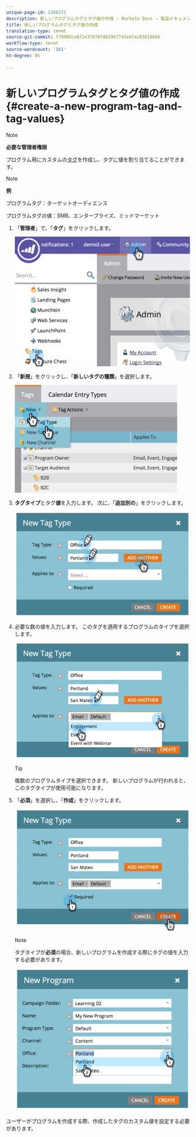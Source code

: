 ```yaml
---
unique-page-id: 2360272
description: 新しいプログラムタグとタグ値の作成 — Marketo Docs — 製品ドキュメント
title: 新しいプログラムタグとタグ値の作成
translation-type: tm+mt
source-git-commit: f79909ce8f2e37bf0748596774fe47ac03618696
workflow-type: tm+mt
source-wordcount: '161'
ht-degree: 0%

---
```



# 新しいプログラムタグとタグ値の作成{#create-a-new-program-tag-and-tag-values}

>[!NOTE]
>
>**必要な管理者権限**

プログラム用にカスタムの[タグ](/help/marketo/product-docs/core-marketo-concepts/programs/working-with-programs/understanding-tags.md)を作成し、タグに値を割り当てることができます。

>[!NOTE]
>
>**例**
>
>プログラムタグ：ターゲットオーディエンス
>
>プログラムタグの値：SMB、エンタープライズ、ミッドマーケット

1. 「**管理者**」で、「**タグ**」をクリックします。

   ![](assets/image2014-9-24-12-3a10-3a32.png)

1. 「**新規**」をクリックし、「**新しいタグの種類**」を選択します。

   ![](assets/image2014-9-24-12-3a12-3a43.png)

1. **タグタイプ**&#x200B;とタグ&#x200B;**値**&#x200B;を入力します。 次に、「**追加別の**」をクリックします。

   ![](assets/image2014-9-24-12-3a16-3a55.png)

1. 必要な数の値を入力します。 このタグを適用するプログラムのタイプを選択します。

   ![](assets/image2014-9-24-12-3a17-3a29.png)

   >[!TIP]
   >
   >複数のプログラムタイプを選択できます。 新しいプログラムが行われると、このタグタイプが使用可能になります。

1. 「**必須**」を選択し、「**作成**」をクリックします。

   ![](assets/image2014-9-24-12-3a18-3a33.png)

   >[!NOTE]
   >
   >タグタイプが&#x200B;**必須**&#x200B;の場合、新しいプログラムを作成する際にタグの値を入力する必要があります。

   ![](assets/image2014-9-24-12-3a19-3a17.png)

ユーザーがプログラムを作成する際、作成したタグのカスタム値を設定する必要があります。
